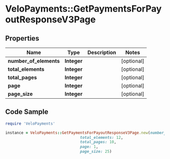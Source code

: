 # VeloPayments::GetPaymentsForPayoutResponseV3Page

## Properties

Name | Type | Description | Notes
------------ | ------------- | ------------- | -------------
**number_of_elements** | **Integer** |  | [optional] 
**total_elements** | **Integer** |  | [optional] 
**total_pages** | **Integer** |  | [optional] 
**page** | **Integer** |  | [optional] 
**page_size** | **Integer** |  | [optional] 

## Code Sample

```ruby
require 'VeloPayments'

instance = VeloPayments::GetPaymentsForPayoutResponseV3Page.new(number_of_elements: 12,
                                 total_elements: 12,
                                 total_pages: 10,
                                 page: 1,
                                 page_size: 25)
```


